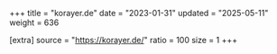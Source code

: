 +++
title = "korayer.de"
date = "2023-01-31"
updated = "2025-05-11"
weight = 636

[extra]
source = "https://korayer.de/"
ratio = 100
size = 1
+++
